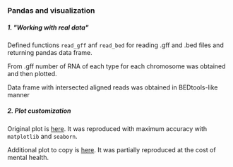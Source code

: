 ### Pandas and visualization

##### 1. "Working with real data" 
Defined functions `read_gff` anf `read_bed` for reading .gff and .bed files and returning pandas data frame.

From .gff number of RNA of each type for each chromosome was obtained and then plotted.

Data frame with intersected aligned reads was obtained in BEDtools-like manner

##### 2. Plot customization 

Original plot is [here](https://drive.google.com/file/d/1OEGfkgBlitrm46x_4F-51RqRNzveAanW/view). It was reproduced with maximum accuracy with `matplotlib` and `seaborn`.

Additional plot to copy is [here](https://docs.google.com/drawings/u/0/d/1HsyDtbt0c-W2diWdvAe87b1G0vMsSt_ucI5jLyVtwYU/edit?usp=drive_web). It was partially reproduced at the cost of mental health.
